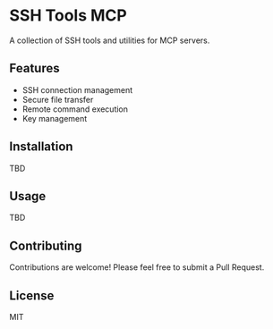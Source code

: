# SSH Tools MCP

A collection of SSH tools and utilities for MCP servers.

## Features

- SSH connection management
- Secure file transfer
- Remote command execution
- Key management

## Installation

TBD

## Usage

TBD

## Contributing

Contributions are welcome! Please feel free to submit a Pull Request.

## License

MIT